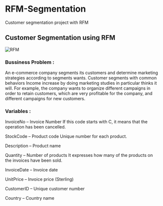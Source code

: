 # RFM-Segmentation
 Customer segmentation project with RFM

## Customer Segmentation using RFM

![RFM](https://user-images.githubusercontent.com/49685592/150136762-2be3fcce-d917-4803-9574-eaad4f0463ba.png)

### Bussiness Problem :
An e-commerce company segments its customers and determine marketing strategies according to segments wants. Customer segments with common behaviors Income increase by doing marketing studies in particular thinks it will.
For example, the company wants to organize different campaigns in order to retain customers, which are very profitable for the company, and different campaigns for new customers.

### Variables :

InvoiceNo – Invoice Number
If this code starts with C, it means that the operation has been cancelled.

StockCode – Product code
Unique number for each product.

Description – Product name

Quantity – Number of products
It expresses how many of the products on the invoices have been sold.

InvoiceDate – Invoice date

UnitPrice – Invoice price (Sterling)

CustomerID – Unique customer number

Country – Country name